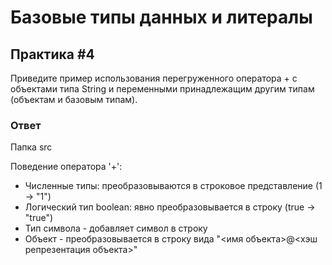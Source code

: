 # Базовые типы данных и литералы

## Практика #4

Приведите пример использования перегруженного оператора + с объектами типа String и переменными принадлежащим другим типам (объектам и базовым типам).

### Ответ 

Папка src

Поведение оператора '+':
- Численные типы: преобразовываются в строковое представление (1 -> "1")
- Логический тип boolean: явно преобразовывается в строку (true -> "true")
- Тип символа - добавляет символ в строку
- Объект - преобразовывается в строку вида "<имя объекта>@<хэш репрезентация объекта>"